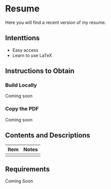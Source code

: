 # Resume

Here you will find a recent version of my resume.

## Intenttions

- Easy access
- Learn to use LaTeX

## Instructions to Obtain

### Build Locally

Coming soon

### Copy the PDF

Coming soon

## Contents and Descriptions

|Item | Notes|
|:---:|:----:|
|     |      |

## Requirements

Coming Soon